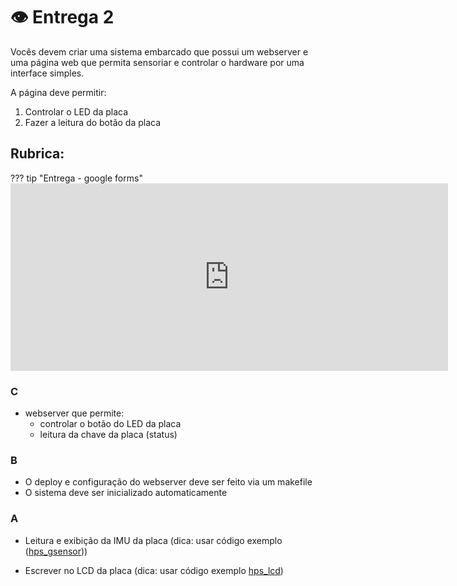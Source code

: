 # 👁 Entrega 2

Vocês devem criar uma sistema embarcado que possui um webserver e uma página web que permita sensoriar e controlar o hardware por uma interface simples.

A página deve permitir:

1. Controlar o LED da placa
1. Fazer a leitura do botão da placa

## Rubrica:


??? tip "Entrega - google forms"
    <iframe src="https://docs.google.com/forms/d/e/1FAIpQLSeNCO510HqudFuT0fVJJzuOhWue2AgHw5qwrE1C54XyjBLi8A/viewform?embedded=true" width="700" height="300" frameborder="0" marginheight="0" marginwidth="0">Loading…</iframe>

### C

- webserver que permite:
    - controlar o botão do LED da placa
    - leitura da chave da placa (status)

### B

- O deploy e configuração do webserver deve ser feito via um makefile 
- O sistema deve ser inicializado automaticamente

### A

- Leitura e exibição da IMU da placa (dica: usar código exemplo ([hps_gsensor](https://github.com/Insper/DE10-Standard-v.1.3.0-SystemCD/tree/master/Demonstration/SoC/hps_gsensor)))

- Escrever no LCD da placa (dica: usar código exemplo [hps_lcd](https://github.com/Insper/DE10-Standard-v.1.3.0-SystemCD/tree/master/Demonstration/SoC/hps_lcd))
